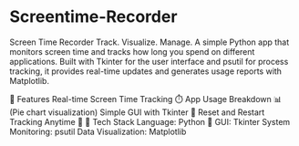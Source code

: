 # Screentime-Recorder

Screen Time Recorder Track. Visualize. Manage. A simple Python app that monitors screen time and tracks how long you spend on different applications. Built with Tkinter for the user interface and psutil for process tracking, it provides real-time updates and generates usage reports with Matplotlib.

🔧 Features Real-time Screen Time Tracking ⏱️ App Usage Breakdown 📊 (Pie chart visualization) Simple GUI with Tkinter 🎨 Reset and Restart Tracking Anytime 🔄 📂 Tech Stack Language: Python 🐍 GUI: Tkinter System Monitoring: psutil Data Visualization: Matplotlib

